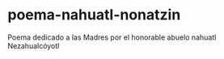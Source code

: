 # poema-nahuatl-nonatzin
Poema dedicado a las Madres por el honorable abuelo nahuatl Nezahualcóyotl
